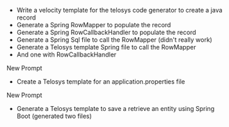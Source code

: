  * Write a velocity template for the telosys code generator to create a java record
 * Generate a Spring RowMapper to populate the record
 * Generate a Spring RowCallbackHandler to populate the record
 * Generate a Spring Sql file to call the RowMapper (didn't really work)
 * Generate a Telosys template Spring file to call the RowMapper
 * And one with RowCallbackHandler


New Prompt
 * Create a Telosys template for an application.properties file

New Prompt
 * Generate a Telosys template to save a retrieve an entity using Spring Boot (generated two files)

